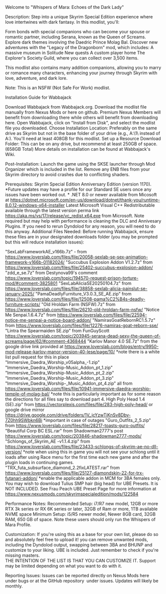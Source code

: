 Welcome to "Whispers of Mara: Echoes of the Dark Lady"

Description: Step into a unique Skyrim Special Edition experience where love intertwines with dark fantasy. In this modlist, you'll:

Form bonds with special companions who can become your spouse or romantic partner, including Serana, known as the Queen of Screams.
Explore dark themes involving the Daedric Prince Molag Bal.
Discover new adventures with the "Legacy of the Dragonborn" mod, which includes:
A massive museum in Solitude
New quests
A custom player home
The Explorer's Society Guild, where you can collect over 3,500 items.

This modlist also contains many addition companions, allowing you to marry or romance many characters, enhancing your journey through Skyrim with love, adventure, and dark lore.

Note: This is an NSFW (Not Safe For Work) modlist.

Installation Guide for Wabbajack

Download Wabbajack from Wabbajack.org﻿.
Download the modlist file manually from Nexus Mods﻿ or here on github. Premium Nexus Members will benefit from downloading there while others will benefit from downloading here. 
Open Wabbajack, click on "Install from Disk", and select the modlist file you downloaded.
Choose Installation Location:
Preferably on the same drive as Skyrim but not in the base folder of your drive (e.g., A:\1\ instead of A:\).
You'll need at least 408GB for this modlist.
Set up a Resource Download Folder:
This can be on any drive,  but recommend at least 250GB of space. (658GB Total)
More details on installation can be found at Wabbajack's Wiki﻿.


Post-Installation:
Launch the game using the SKSE launcher through Mod Organizer﻿ which is included in the list. 
Remove any ENB files from your Skyrim directory to avoid crashes due to conflicting shaders.

Prerequisites:
Skyrim Special Edition Anniversary Edition (version 1170). *Future updates may have a profile for our Standard SE users once any issues have been worked out. *
.NET 8.0﻿ or newer available from Micosoft at https://dotnet.microsoft.com/en-us/download/dotnet/thank-you/runtime-8.0.12-windows-x64-installer
Latest Microsoft Visual C++ Redistributable﻿ available through the latest version perma link https://aka.ms/vs/17/release/vc_redist.x64.exe from Microsoft. 
 Note required but may help with performance is cleaning the DLC and Annivesary Plugins. If you need to rerun Dyndolod for any reason, you will need to do this anyway. 
Additional Files Needed: Before running Wabbajack, ensure these files are in your designated downloads folder (you may be prompted but this will reduce installation issues): 

"SexLabFrameworkAE_v166b.7z" - from https://www.loverslab.com/files/file/20058-sexlab-se-sex-animation-framework-v166b-01182024/ 
"Succubus Explosion Addon V1.2.7z" from https://www.loverslab.com/files/file/25402-succubus-explosion-addon/ 
"zdd_e_se.7z" from Destynova99's comment https://www.loverslab.com/topic/194570-request-prison-torture-mod/#comment-3825801 
"SexLabAliciaSE20250104.7z" from https://www.loverslab.com/files/file/38858-sexlab-alicia-painslut-se-january-2025/ 
"PamaDeadlyFurniture_V3.0.3_SE_AE.zip" from https://www.loverslab.com/files/file/12508-pama%C2%B4s-deadly-furniture-scripts/ 
"Old Hroldan Farm (NSFW).7z" from https://www.loverslab.com/files/file/26210-old-hroldan-farm-nsfw/ 
"Notice Me Senpai.1.6.4.7z" from https://www.loverslab.com/files/file/22594-notice-me-senpai-a-notice-board-addon/ 
"NamirasGoatRebornRC1.5.7z" from https://www.loverslab.com/files/file/12276-namiras-goat-reborn-sse/ 
"Lintra the Spearmaiden SE.zip" from FunGuyScott https://www.loverslab.com/topic/203945-serana-dead-sexy-the-queen-of-screams/page/62/#comment-4368444 
"Karlov Manor 4.0 SE.7z" from the google drive link provided at https://www.loverslab.com/blogs/entry/9950-mod-release-karlov-manor-version-40-lese/page/10/ *note there is a white list pull request for this in place
"Immersive_Daedra_Worship_v05alpha_-1.zip" "Immersive_Daedra_Worship-Music_Addon_pt_1.zip" "Immersive_Daedra_Worship-Music_Addon_pt_2.zip" "Immersive_Daedra_Worship-Music_Addon_pt_3.zip" "Immersive_Daedra_Worship-_Music_Addon_pt_4.zip" 
all from https://www.loverslab.com/files/file/10941-immersive-daedra-worship-temple-of-molag-bal/ *note this is particularly important as for some reason the directions for all files say to download part 4.
High Poly Head 1.4 (SE).zip" from https://vectorplexis.com/files/file/283-high-poly-head/ or google drive mirror https://drive.google.com/drive/folders/1V_jcYzwTiKnSv8Dbv-7Z0hh9SWbkn6Bi *important in case of outages
"Guro_Outfits_2_5.zip" from https://www.loverslab.com/files/file/28217-toasts-guro-outfits/ 
"Beautiful Corp BC ESL.rar" from Shadowman2777's post https://www.loverslab.com/topic/203846-shadowman2777-mods/ 
"Schlongs_of_Skyrim_AE -v1.1.4.zip" from https://www.loverslab.com/files/file/23433-schlongs-of-skyrim-ae-no-dll-version/ *note when using this in game you will not see your schlong until it loads after using Race menu for the first time each new game and after the plugin loads in continuing games. 
"TRX_futa_subsurface_diamond_2.2fixLATEST.rar" from https://www.loverslab.com/files/file/25127-diamondskin-22-for-trx-futanari-addon/ *enable the applicable addon in MCM for 3BA females only. 
You may wish to download Tulius SMP hair (big head) for UBE Presets. It is NOT INCLUDED. See Frau Peach UBE Preset Page﻿ for more information at https://www.nexusmods.com/skyrimspecialedition/mods/122584

Performance Notes:
Recommended Setup: i7/R7 new model, 12GB or more RTX 3k series or RX 6K series or later, 32GB of Ram or more, 1TB available NVME space
Minimum Setup: i5/R5 newer model, Newer 8GB card, 32GB RAM, 650 GB of space. Note these users should only run the Whispers of Mara Profile. 

Customization: If you're using this as a base for your own list, please do so and absolutely feel free to upload it! you can remove unwanted mods, including the Dyndolod output, swapping between 3BA and BHUNP and customize to your liking. UBE is included. Just remember to check if you're missing masters.  
THE INTENTION OF THE LIST IS THAT YOU CAN CUSTOMIZE IT.  Support may be limited depending on what you want to do with it. 

Reporting Issues:
Issues can be reported directly on Nexus Mods here under bugs or at the GitHub repository ﻿ under issues. Updates will likely be monthly.
